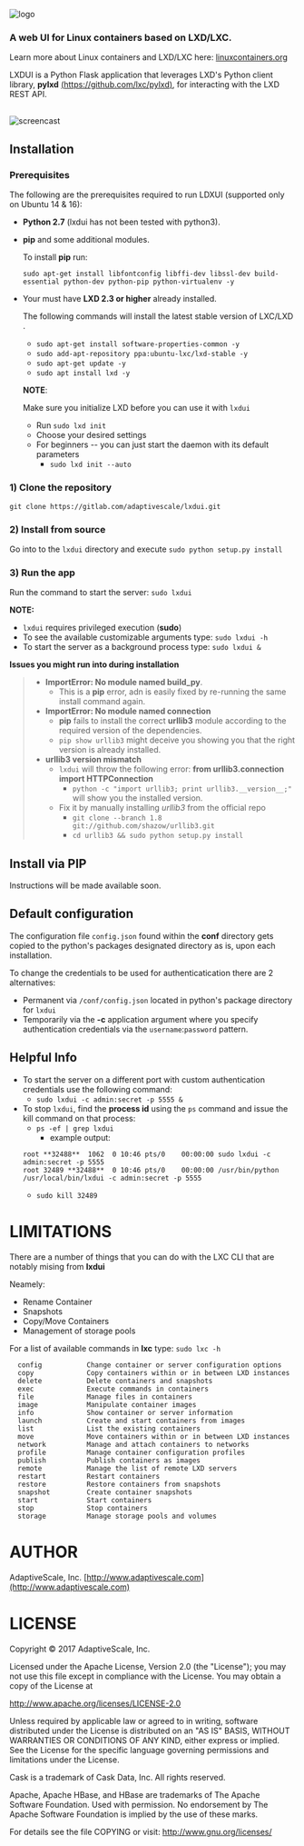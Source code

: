 ![logo](https://github.com/AdaptiveScale/lxdui/blob/master/lxdui/static/images/logo.png "LXDUI")

### A web UI for Linux containers based on LXD/LXC.  
Learn more about Linux containers and LXD/LXC here: [linuxcontainers.org](https://linuxcontainers.org/ "linuxcontainers.org")

LXDUI is a Python Flask application that leverages LXD's Python client library, **pylxd** [(https://github.com/lxc/pylxd)](https://github.com/lxc/pylxd "https://github.com/lxc/pylxd"), for interacting with the LXD REST API.  

##
![screencast](https://github.com/AdaptiveScale/lxdui/blob/master/lxdui_screencast_2.gif "lxdui screencast")
##

## Installation

### Prerequisites
The following are the prerequisites required to run LDXUI (supported only on Ubuntu 14 & 16):
- **Python 2.7** (lxdui has not been tested with python3).
- **pip** and some additional modules.
	
    To install **pip** run:
    
	`sudo apt-get install libfontconfig libffi-dev libssl-dev build-essential python-dev python-pip python-virtualenv -y`
        
- Your must have **LXD 2.3 or higher** already installed.
    
    The following commands will install the latest stable version of LXC/LXD . 
    
	- `sudo apt-get install software-properties-common -y`
	- `sudo add-apt-repository ppa:ubuntu-lxc/lxd-stable -y`
	- `sudo apt-get update -y`
	- `sudo apt install lxd -y`
	
    **NOTE**:
    
    Make sure you initialize LXD before you can use it with `lxdui`
     - Run `sudo lxd init` 
     - Choose your desired settings
     - For beginners -- you can just start the daemon with its default parameters
     	-  `sudo lxd init --auto`



### 1) Clone the repository
`git clone https://gitlab.com/adaptivescale/lxdui.git`

### 2) Install from source
Go into to the `lxdui` directory and execute `sudo python setup.py install`
   

### 3) Run the app
	
Run the command to start the server: `sudo lxdui`

**NOTE:**
- `lxdui` requires privileged execution (**sudo**)
- To see the available customizable arguments type: `sudo lxdui -h`
- To start the server as a background process type: `sudo lxdui &` 

 **Issues you might run into during installation**
> - **ImportError: No module named build_py**.  
>	- This is a **pip** error, adn is easily fixed by re-running the same install command again.
> - **ImportError: No module named connection**
> 	- **pip** fails to install the correct **urllib3** module according to the required version of the dependencies.
> 	- `pip show urllib3` might deceive you showing you that the right version is already installed.  
> - **urllib3 version mismatch**
>	- `lxdui` will throw the following error: **from urllib3.connection import HTTPConnection**
>   	- `python -c "import urllib3; print urllib3.__version__;"` will show you the installed version.
>   - Fix it by manually installing *urllib3* from the official repo 
>   	- `git clone --branch 1.8 git://github.com/shazow/urllib3.git`
>   	- `cd urllib3 && sudo python setup.py install`

## Install via PIP 
Instructions will be made available soon.

## Default configuration

The configuration file `config.json` found within the **conf** directory gets copied to  the python's packages designated directory as is, upon each installation.

To change the credentials to be used for authenticatication there are 2 alternatives:
- Permanent via `/conf/config.json` located in python's package directory for `lxdui`
- Temporarily via the **-c** application argument where you specify authentication credentials via the `username`:`password` pattern.

## Helpful Info</h1>

- To start the server on a different port with custom authentication credentials use the following command:
    - `sudo lxdui -c admin:secret -p 5555 &`
- To stop `lxdui`, find the **process id** using the `ps` command and issue the kill command on that process:
    -   `ps -ef | grep lxdui`  
    	- example output:
	```
	root **32488**  1062  0 10:46 pts/0    00:00:00 sudo lxdui -c admin:secret -p 5555
	root 32489 **32488**  0 10:46 pts/0    00:00:00 /usr/bin/python /usr/local/bin/lxdui -c admin:secret -p 5555
	```
    - `sudo kill 32489`


# LIMITATIONS
There are a number of things that you can do with the LXC CLI that are notably mising from **lxdui**

Neamely:
- Rename Container
- Snapshots
- Copy/Move Containers
- Management of storage pools

For a list of available commands in **lxc** type:
```sudo lxc -h```
```
  config           Change container or server configuration options
  copy             Copy containers within or in between LXD instances
  delete           Delete containers and snapshots
  exec             Execute commands in containers
  file             Manage files in containers
  image            Manipulate container images
  info             Show container or server information
  launch           Create and start containers from images
  list             List the existing containers
  move             Move containers within or in between LXD instances
  network          Manage and attach containers to networks
  profile          Manage container configuration profiles
  publish          Publish containers as images
  remote           Manage the list of remote LXD servers
  restart          Restart containers
  restore          Restore containers from snapshots
  snapshot         Create container snapshots
  start            Start containers
  stop             Stop containers
  storage          Manage storage pools and volumes
```
# AUTHOR

AdaptiveScale, Inc.
[http://www.adaptivescale.com](http://www.adaptivescale.com)

# LICENSE
Copyright © 2017 AdaptiveScale, Inc.

Licensed under the Apache License, Version 2.0 (the "License"); you may not use this file except in compliance with the License. You may obtain a copy of the License at

http://www.apache.org/licenses/LICENSE-2.0

Unless required by applicable law or agreed to in writing, software distributed under the License is distributed on an "AS IS" BASIS, WITHOUT WARRANTIES OR CONDITIONS OF ANY KIND, either express or implied. See the License for the specific language governing permissions and limitations under the License.

Cask is a trademark of Cask Data, Inc. All rights reserved.

Apache, Apache HBase, and HBase are trademarks of The Apache Software Foundation. Used with permission. No endorsement by The Apache Software Foundation is implied by the use of these marks.

For details see the file COPYING or visit: http://www.gnu.org/licenses/
